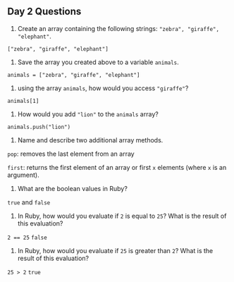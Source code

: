 ## Day 2 Questions

1. Create an array containing the following strings: `"zebra", "giraffe", "elephant"`.

`["zebra", "giraffe", "elephant"]`

1. Save the array you created above to a variable `animals`.

`animals = ["zebra", "giraffe", "elephant"]`

1. using the array `animals`, how would you access `"giraffe"`?

`animals[1]`

1. How would you add `"lion"` to the `animals` array?

`animals.push("lion")`

1. Name and describe two additional array methods.

`pop`: removes the last element from an array

`first`: returns the first element of an array or first `x` elements (where `x`
  is an argument).

1. What are the boolean values in Ruby?

`true` and `false`

1. In Ruby, how would you evaluate if `2` is equal to `25`? What is the result of this evaluation?

`2 == 25`
`false`

1. In Ruby, how would you evaluate if `25` is greater than `2`? What is the result of this evaluation?

`25 > 2`
`true`
